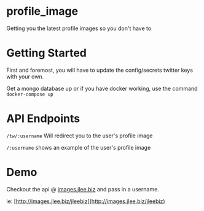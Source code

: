 # profile_image
Getting you the latest profile images so you don't have to

# Getting Started
First and foremost, you will have to update the config/secrets twitter keys with your own.

Get a mongo database up or if you have docker working, use the command
`docker-compose up`

# API Endpoints
`/tw/:username` Will redirect you to the user's profile image

`/:username` shows an example of the user's profile image

# Demo
Checkout the api @ [images.jlee.biz](http://images.jlee.biz) and pass in a username. 

ie: [http://images.jlee.biz/jleebiz](http://images.jlee.biz/jleebiz)
